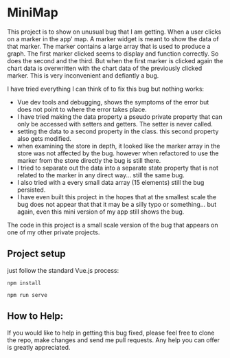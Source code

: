 # MiniMap

This project is to show on unusual bug that I am getting. When a user clicks on a marker in the app' map. A marker widget is meant to show the data of that marker. The marker contains a large array that is used to produce a graph. The first marker clicked seems to display and function correctly. So does the second and the third. But when the first marker is clicked again the chart data is overwritten with the chart data of the previously clicked marker. This is very inconvenient and defiantly a bug. 

I have tried everything I can think of to fix this bug but nothing works:

- Vue dev tools and debugging, shows the symptoms of the error but does not point to where the error takes place.
- I have tried making the data property a pseudo private property that can only be accessed with setters and getters. The setter is never called.
- setting the data to a second property in the class. this second property also gets modified. 
- when examining the store in depth, it looked like the marker array in the store was not affected by the bug. however when refactored to use the marker from the store directly the bug is still there. 
- I tried to separate out the data into a separate state property that is not related to the marker in any direct way... still the same bug.
- I also tried with a every small data array (15 elements) still the bug persisted.
- I have even built this project in the hopes that at the smallest scale the bug does not appear that that it may be a silly typo or something... but again, even this mini version of my app still shows the bug.

The code in this project is a small scale version of the bug that appears on one of my other private projects. 

## Project setup
just follow the standard Vue.js process:

`npm install`

`npm run serve`

## How to Help:

If you would like to help in getting this bug fixed, please feel free to clone the repo, make changes and send me pull requests. Any help you can offer is greatly appreciated.
